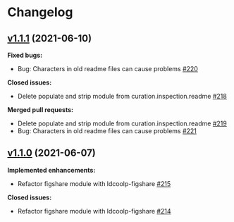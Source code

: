 # Changelog

## [v1.1.1](https://github.com/UAL-ODIS/LD-Cool-P/tree/v1.1.1) (2021-06-10)

**Fixed bugs:**
 - Bug: Characters in old readme files can cause problems [#220](http://github.com/UAL-ODIS/LD-Cool-P/issues/220)

**Closed issues:**
 - Delete populate and strip module from curation.inspection.readme [#218](http://github.com/UAL-ODIS/LD-Cool-P/issues/218)

**Merged pull requests:**
 - Delete populate and strip module from curation.inspection.readme [#219](http://github.com/UAL-ODIS/LD-Cool-P/pull/219)
 - Bug: Characters in old readme files can cause problems [#221](http://github.com/UAL-ODIS/LD-Cool-P/issues/221)


## [v1.1.0](https://github.com/UAL-ODIS/LD-Cool-P/tree/v1.1.0) (2021-06-07)

**Implemented enhancements:**
 - Refactor figshare module with ldcoolp-figshare [#215](http://github.com/UAL-ODIS/LD-Cool-P/pull/215)

**Closed issues:**
 - Refactor figshare module with ldcoolp-figshare [#214](http://github.com/UAL-ODIS/LD-Cool-P/issues/214)


<!-- TEMPLATE
## [vXX.YY.ZZ](https://github.com/UAL-ODIS/LD-Cool-P/tree/vXX.YY.ZZ) (YYYY-MM-DD)

**Implemented enhancements:**
 - `______` [#XX](http://github.com/UAL-ODIS/LD-Cool-P/pull/XX)

**Fixed bugs:**
 - `______` [#XX](http://github.com/UAL-ODIS/LD-Cool-P/issues/XX)

**Closed issues:**
 - `______` [#XX](http://github.com/UAL-ODIS/LD-Cool-P/issues/XX)

**Merged pull requests:**
 - `______` [#XX](http://github.com/UAL-ODIS/LD-Cool-P/pull/XX)

-->
